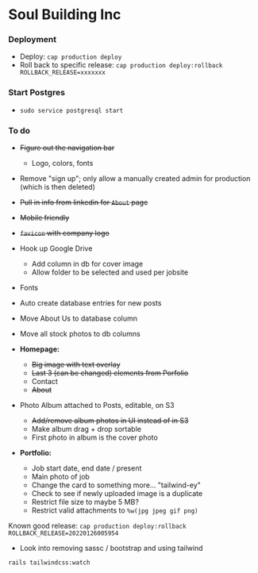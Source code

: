 # Soul Building Inc

### Deployment
* Deploy: `cap production deploy`
* Roll back to specific release: `cap production deploy:rollback ROLLBACK_RELEASE=xxxxxxx`

### Start Postgres
* `sudo service postgresql start`


### To do
* ~~Figure out the navigation bar~~
  * Logo, colors, fonts

* Remove "sign up"; only allow a manually created admin for production (which is then deleted)
* ~~Pull in info from linkedin for `About` page~~
* ~~Mobile friendly~~
* ~~`favicon` with company logo~~

* Hook up Google Drive
  * Add column in db for cover image
  * Allow folder to be selected and used per jobsite
* Fonts
* Auto create database entries for new posts
* Move About Us to database column
* Move all stock photos to db columns

* **Homepage:**
  * ~~Big image with text overlay~~
  * ~~Last 3 (can be changed) elements from Porfolio~~
  * Contact
  * ~~About~~

* Photo Album attached to Posts, editable, on S3
  * ~~Add/remove album photos in UI instead of in S3~~
  * Make album drag + drop sortable
  * First photo in album is the cover photo

* **Portfolio:**
  * Job start date, end date / present
  * Main photo of job
  * Change the card to something more... "tailwind-ey"
  * Check to see if newly uploaded image is a duplicate
  * Restrict file size to maybe 5 MB?
  * Restrict valid attachments to `%w(jpg jpeg gif png)`

Known good release:
  `cap production deploy:rollback ROLLBACK_RELEASE=20220126005954`

- Look into removing sassc / bootstrap and using tailwind

`rails tailwindcss:watch`
